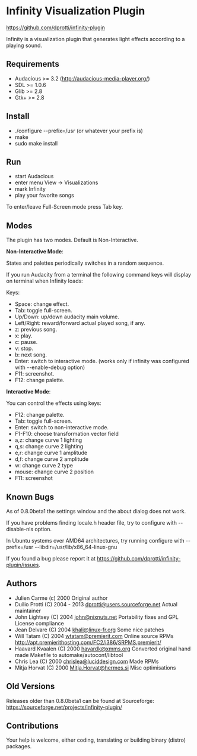 Infinity Visualization Plugin
=============================

https://github.com/dprotti/infinity-plugin

Infinity is a visualization plugin that generates light effects according to a
playing sound.

Requirements
------------

- Audacious >= 3.2 (http://audacious-media-player.org/)
- SDL >= 1.0.6
- Glib >= 2.8
- Gtk+ >= 2.8

Install
-------

- ./configure --prefix=/usr (or whatever your prefix is)
- make
- sudo make install

Run
---

- start Audacious
- enter menu View -> Visualizations
- mark Infinity
- play your favorite songs

To enter/leave Full-Screen mode press Tab key.

Modes
-----

The plugin has two modes. Default is Non-Interactive.

**Non-Interactive Mode**:

States and palettes periodically switches in a random sequence.

If you run Audacity from a terminal the following command keys will display on
terminal when Infinity loads:

  Keys:
  - Space:	change effect.
  - Tab:   	toggle full-screen.
  - Up/Down:	up/down audacity main volume.
  - Left/Right:	reward/forward actual played song, if any.
  - z:		previous song.
  - x:		play.
  - c:		pause.
  - v:		stop.
  - b:		next song.
  - Enter:	switch to interactive mode.
  		(works only if infinity was configured with --enable-debug option)
  - F11:   	screenshot.
  - F12:   	change palette.

**Interactive Mode**:

You can control the effects using keys:

  - F12:    change palette.
  - Tab:    toggle full-screen.
  - Enter:  switch to non-interactive mode.
  - F1-F10: choose transformation vector field
  - a,z:    change curve 1 lighting
  - q,s:    change curve 2 lighting
  - e,r:    change curve 1 amplitude
  - d,f:    change curve 2 amplitude  
  - w:      change curve 2 type
  - mouse:  change curve 2 position  
  - F11:    screenshot

Known Bugs
----------

As of 0.8.0beta1 the settings window and the about dialog does not work.

If you have problems finding locale.h header file, try to configure with
--disable-nls option.

In Ubuntu systems over AMD64 architectures, try running configure with
--prefix=/usr --libdir=/usr/lib/x86_64-linux-gnu

If you found a bug please report it at
<https://github.com/dprotti/infinity-plugin/issues>.

Authors
-------

- Julien Carme (c) 2000 Original author
- Duilio Protti (C) 2004 - 2013 <dprotti@users.sourceforge.net> Actual maintainer
- John Lightsey (C) 2004 <john@nixnuts.net> Portability fixes and GPL License compliance
- Jean Delvare (C) 2004 <khali@linux-fr.org> Some nice patches
- Will Tatam (C) 2004 <wtatam@premierit.com> Online source RPMs <http://apt.premierithosting.com/FC2/i386/SRPMS.premierit/>
- Haavard Kvaalen (C) 2000 <havardk@xmms.org> Converted original hand made Makefile to automake/autoconf/libtool
- Chris Lea (C) 2000 <chrislea@luciddesign.com> Made RPMs
- Mitja Horvat (C) 2000 <Mitja.Horvat@hermes.si> Misc optimisations

Old Versions
------------

Releases older than 0.8.0beta1 can be found at Sourceforge: <https://sourceforge.net/projects/infinity-plugin/>

Contributions
-------------

Your help is welcome, either coding, translating or building binary (distro)
packages.
